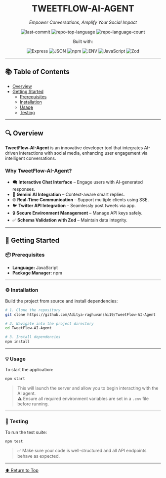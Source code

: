 <div align="center">

# TWEETFLOW-AI-AGENT  
*Empower Conversations, Amplify Your Social Impact*

<img alt="last-commit" src="https://img.shields.io/github/last-commit/Aditya-raghuvanshi19/TweetFlow-AI-Agent?style=flat&logo=git&logoColor=white&color=0080ff" />
<img alt="repo-top-language" src="https://img.shields.io/github/languages/top/Aditya-raghuvanshi19/TweetFlow-AI-Agent?style=flat&color=0080ff" />
<img alt="repo-language-count" src="https://img.shields.io/github/languages/count/Aditya-raghuvanshi19/TweetFlow-AI-Agent?style=flat&color=0080ff" />

Built with:

<img alt="Express" src="https://img.shields.io/badge/Express-000000.svg?style=flat&logo=Express&logoColor=white" />
<img alt="JSON" src="https://img.shields.io/badge/JSON-000000.svg?style=flat&logo=JSON&logoColor=white" />
<img alt="npm" src="https://img.shields.io/badge/npm-CB3837.svg?style=flat&logo=npm&logoColor=white" />
<img alt=".ENV" src="https://img.shields.io/badge/.ENV-ECD53F.svg?style=flat&logo=dotenv&logoColor=black" />
<img alt="JavaScript" src="https://img.shields.io/badge/JavaScript-F7DF1E.svg?style=flat&logo=JavaScript&logoColor=black" />
<img alt="Zod" src="https://img.shields.io/badge/Zod-3E67B1.svg?style=flat&logo=Zod&logoColor=white" />

</div>

---

## 📚 Table of Contents

- [Overview](#overview)
- [Getting Started](#getting-started)
  - [Prerequisites](#prerequisites)
  - [Installation](#installation)
  - [Usage](#usage)
  - [Testing](#testing)

---

## 🔍 Overview

**TweetFlow-AI-Agent** is an innovative developer tool that integrates AI-driven interactions with social media, enhancing user engagement via intelligent conversations.

### Why TweetFlow-AI-Agent?

- 🗨️ **Interactive Chat Interface** – Engage users with AI-generated responses.
- 🤖 **Gemini AI Integration** – Context-aware smart replies.
- 🌐 **Real-Time Communication** – Support multiple clients using SSE.
- 🐦 **Twitter API Integration** – Seamlessly post tweets via app.
- 🔒 **Secure Environment Management** – Manage API keys safely.
- ✅ **Schema Validation with Zod** – Maintain data integrity.

---

## 🚀 Getting Started

### 📦 Prerequisites

- **Language:** JavaScript  
- **Package Manager:** npm  

---

### ⚙️ Installation

Build the project from source and install dependencies:

```sh
# 1. Clone the repository
git clone https://github.com/Aditya-raghuvanshi19/TweetFlow-AI-Agent

# 2. Navigate into the project directory
cd TweetFlow-AI-Agent

# 3. Install dependencies
npm install
```

---

### 💡 Usage

To start the application:

```sh
npm start
```

> This will launch the server and allow you to begin interacting with the AI agent.  
> ⚠️ Ensure all required environment variables are set in a `.env` file before running.

---

### 🧪 Testing

To run the test suite:

```sh
npm test
```

> ✅ Make sure your code is well-structured and all API endpoints behave as expected.

---

<div align="left"><a href="#top">⬆ Return to Top</a></div>

